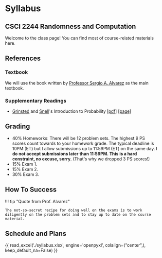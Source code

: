 # Syllabus

## CSCI 2244 Randomness and Computation

Welcome to the class page!
You can find most of course-related materials here.

## References

### Textbook

We will use the book written by [Professor Sergio A. Alvarez](http://cs.bc.edu/~alvarez/) as the main textbook.

### Supplementary Readings

* [Grinsted](http://www.swarthmore.edu/NatSci/cgrinst1/) and [Snell](https://en.wikipedia.org/wiki/J._Laurie_Snell)'s Introduction to Probability [[pdf]](https://math.dartmouth.edu/~prob/prob/prob.pdf) [[page]](https://chance.dartmouth.edu/teaching_aids/books_articles/probability_book/book.html)

## Grading

* 40% Homeworks: There will be 12 problem sets. The highest 9 PS scores count towards to your homework grade. The typical deadline is 10PM (ET) but I allow submissions up to 11:59PM (ET) on the same day. <b>I do not accept submissions later than 11:59PM. This is a hard constraint, no excuse, sorry.</b> (That's why we dropped 3 PS scores!)
* 15% Exam 1.
* 15% Exam 2.
* 30% Exam 3.

## How To Success

!!! tip "Quote from Prof. Alvarez"

    The not-so-secret recipe for doing well on the exams is to work diligently on the problem sets and to stay up to date on the course material.


## Schedule and Plans

{{ read_excel('./syllabus.xlsx', engine='openpyxl', colalign=("center",), keep_default_na=False) }}


